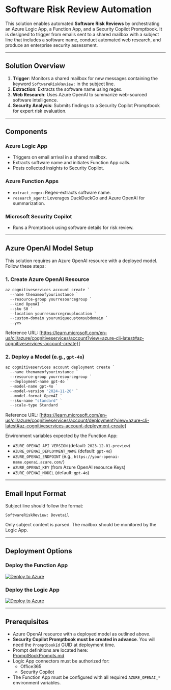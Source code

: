 # Software Risk Review Automation

This solution enables automated **Software Risk Reviews** by orchestrating an Azure Logic App, a Function App, and a Security Copilot Promptbook. It is designed to trigger from emails sent to a shared mailbox with a subject line that includes a software name, conduct automated web research, and produce an enterprise security assessment.

---

## Solution Overview

1. **Trigger**: Monitors a shared mailbox for new messages containing the keyword `SoftwareRiskReview:` in the subject line.  
2. **Extraction**: Extracts the software name using regex.  
3. **Web Research**: Uses Azure OpenAI to summarize web-sourced software intelligence.  
4. **Security Analysis**: Submits findings to a Security Copilot Promptbook for expert risk evaluation.

---

## Components

### Azure Logic App

- Triggers on email arrival in a shared mailbox.
- Extracts software name and initiates Function App calls.
- Posts collected insights to Security Copilot.

### Azure Function Apps

- `extract_regex`: Regex-extracts software name.
- `research_agent`: Leverages DuckDuckGo and Azure OpenAI for summarization.

### Microsoft Security Copilot

- Runs a Promptbook using software details for risk review.

---

## Azure OpenAI Model Setup

This solution requires an Azure OpenAI resource with a deployed model. Follow these steps:

### 1. Create Azure OpenAI Resource

```powershell
az cognitiveservices account create `
  --name thenameofyourinstance `
  --resource-group yourresourcegroup `
  --kind OpenAI `
  --sku S0 `
  --location yourresourcegrouplocation `
  --custom-domain youruniquecustomsubdomain `
  --yes
```

Reference URL: [https://learn.microsoft.com/en-us/cli/azure/cognitiveservices/account?view=azure-cli-latest#az-cognitiveservices-account-create}]

### 2. Deploy a Model (e.g., `gpt-4o`)

```powershell
az cognitiveservices account deployment create `
  --name thenameofyourinstance `
  --resource-group yourresourcegroup `
  --deployment-name gpt-4o `
  --model-name gpt-4o `
  --model-version "2024-11-20" `
  --model-format OpenAI `
  --sku-name "standard" `
  --scale-type Standard
```

Reference URL: [https://learn.microsoft.com/en-us/cli/azure/cognitiveservices/account/deployment?view=azure-cli-latest#az-cognitiveservices-account-deployment-create]

Environment variables expected by the Function App:

- `AZURE_OPENAI_API_VERSION` (default: `2023-12-01-preview`)
- `AZURE_OPENAI_DEPLOYMENT_NAME` (default: `gpt-4o`)
- `AZURE_OPENAI_ENDPOINT` (e.g., `https://your-openai-name.openai.azure.com/`)
- `AZURE_OPENAI_KEY` (from Azure OpenAI resource Keys)
- `AZURE_OPENAI_MODEL` (default: `gpt-4o`)

---

## Email Input Format

Subject line should follow the format:

```
SoftwareRiskReview: Dovetail
```

Only subject content is parsed. The mailbox should be monitored by the Logic App.

---

## Deployment Options

### Deploy the Function App

[![Deploy to Azure](https://aka.ms/deploytoazurebutton)](https://portal.azure.com/#create/Microsoft.Template/uri/https%3A%2F%2Fraw.githubusercontent.com%2Fcd1zz%2Fsecuritycopilot%2Frefs%2Fheads%2Fmain%2FLogicApps%2FSoftwareRiskReview%2Ffunctionapp_azuredeploy.json)

### Deploy the Logic App

[![Deploy to Azure](https://aka.ms/deploytoazurebutton)](https://portal.azure.com/#create/Microsoft.Template/uri/https%3A%2F%2Fraw.githubusercontent.com%2Fcd1zz%2Fsecuritycopilot%2Frefs%2Fheads%2Fmain%2FLogicApps%2FSoftwareRiskReview%2Ffunctionapp_azuredeploy.json)

---

## Prerequisites

- Azure OpenAI resource with a deployed model as outlined above.
- **Security Copilot Promptbook must be created in advance**. You will need the `PromptbookId` GUID at deployment time.
- Prompt definitions are located here:  
  [PromptBookPrompts.md](https://github.com/cd1zz/securitycopilot/blob/main/LogicApps/SoftwareRiskReview/PromptBookPrompts.md)
- Logic App connectors must be authorized for:
  - Office365
  - Security Copilot
- The Function App must be configured with all required `AZURE_OPENAI_*` environment variables.

